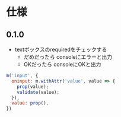 # 仕様

## 0.1.0

* textボックスのrequiredをチェックする
  * だめだったら consoleにエラーと出力
  * OKだったら consoleにOKと出力

```javascript
m('input', {
  oninput: m.withAttr('value', value => {
    prop(value);
    validate(value);
  }),
  value: prop(),
})
```
